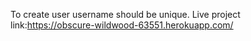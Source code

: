 To create user username should be unique.
Live project link:https://obscure-wildwood-63551.herokuapp.com/
